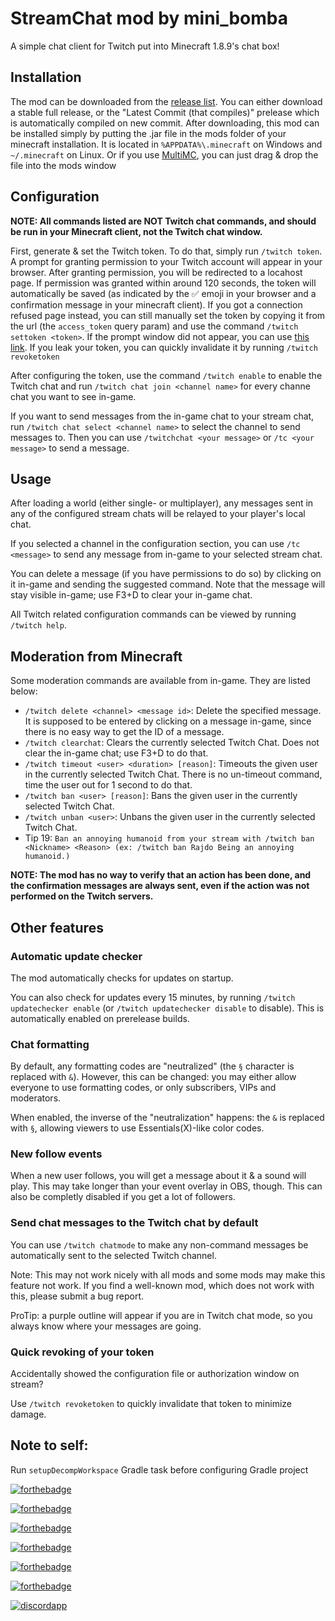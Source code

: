 # StreamChat mod by mini_bomba

A simple chat client for Twitch put into Minecraft 1.8.9's chat box!

## Installation

The mod can be downloaded from the [release list](https://github.com/mini-bomba/StreamChatMod/releases).
You can either download a stable full release, or the "Latest Commit (that compiles)" prelease which is automatically compiled on new commit.
After downloading, this mod can be installed simply by putting the .jar file in the mods folder of your minecraft installation.
It is located in `%APPDATA%\.minecraft` on Windows and `~/.minecraft` on Linux.
Or if you use [MultiMC](https://multimc.org), you can just drag & drop the file into the mods window

## Configuration

**NOTE: All commands listed are NOT Twitch chat commands, and should be run in your Minecraft client, not the Twitch chat window.**

First, generate & set the Twitch token. To do that, simply run `/twitch token`.
A prompt for granting permission to your Twitch account will appear in your browser.
After granting permission, you will be redirected to a locahost page. If permission was granted
within around 120 seconds, the token will automatically be saved (as indicated by the ✅ emoji in your browser and a confirmation message in your minecraft client).
If you got a connection refused page instead, you can still manually set the token by copying it from the url (the `access_token` query param)
and use the command `/twitch settoken <token>`.
If the prompt window did not appear, you can use [this link](https://id.twitch.tv/oauth2/authorize?response_type=token&client_id=q7s0qfrigoczrj1a1cltcebjx95q8g&redirect_uri=http://localhost:39571&scope=chat:read+chat:edit).
If you leak your token, you can quickly invalidate it by running `/twitch revoketoken`

After configuring the token, use the command `/twitch enable` to enable the Twitch chat and run `/twitch chat join <channel name>` for every channe chat you want to see in-game.

If you want to send messages from the in-game chat to your stream chat, run `/twitch chat select <channel name>` to select the channel to send messages to.
Then you can use `/twitchchat <your message>` or `/tc <your message>` to send a message.

## Usage

After loading a world (either single- or multiplayer), any messages sent in any of the configured stream chats will be relayed to 
your player's local chat.

If you selected a channel in the configuration section, you can use `/tc <message>` to send any message from in-game to your selected stream chat.

You can delete a message (if you have permissions to do so) by clicking on it in-game and sending the suggested command. Note that the message will stay visible in-game; use F3+D to clear your in-game chat.

All Twitch related configuration commands can be viewed by running `/twitch help`.

## Moderation from Minecraft

Some moderation commands are available from in-game. They are listed below:
* `/twitch delete <channel> <message id>`: Delete the specified message. It is supposed to be entered by clicking on a message in-game, since there is no easy way to get the ID of a message.
* `/twitch clearchat`: Clears the currently selected Twitch Chat. Does not clear the in-game chat; use F3+D to do that.
* `/twitch timeout <user> <duration> [reason]`: Timeouts the given user in the currently selected Twitch Chat. There is no un-timeout command, time the user out for 1 second to do that.
* `/twitch ban <user> [reason]`: Bans the given user in the currently selected Twitch Chat.
* `/twitch unban <user>`: Unbans the given user in the currently selected Twitch Chat.
* Tip 19: `Ban an annoying humanoid from your stream with /twitch ban <Nickname> <Reason> (ex: /twitch ban Rajdo Being an annoying humanoid.)`

**NOTE: The mod has no way to verify that an action has been done, and the confirmation messages are always sent, even if the action was not performed on the Twitch servers.**

## Other features

### Automatic update checker
The mod automatically checks for updates on startup.

You can also check for updates every 15 minutes, by running `/twitch updatechecker enable` (or `/twitch updatechecker disable` to disable).
This is automatically enabled on prerelease builds.

### Chat formatting
By default, any formatting codes are "neutralized" (the `§` character is replaced with `&`).
However, this can be changed: you may either allow everyone to use formatting codes, or only subscribers, VIPs and moderators.

When enabled, the inverse of the "neutralization" happens: the `&` is replaced with `§`, allowing viewers to use Essentials(X)-like color codes.

### New follow events
When a new user follows, you will get a message about it & a sound will play. This may take longer than your event overlay in OBS, though.
This can also be completly disabled if you get a lot of followers.

### Send chat messages to the Twitch chat by default
You can use `/twitch chatmode` to make any non-command messages be automatically sent to the selected Twitch channel.

Note: This may not work nicely with all mods and some mods may make this feature not work. If you find a well-known mod, which does not work with this, please submit a bug report.

ProTip: a purple outline will appear if you are in Twitch chat mode, so you always know where your messages are going.

### Quick revoking of your token
Accidentally showed the configuration file or authorization window on stream?

Use `/twitch revoketoken` to quickly invalidate that token to minimize damage.

## Note to self:
Run `setupDecompWorkspace` Gradle task before configuring Gradle project

[![forthebadge](https://forthebadge.com/images/badges/made-with-java.svg)](https://forthebadge.com)

[![forthebadge](https://forthebadge.com/images/badges/works-on-my-machine.svg)](https://forthebadge.com)

[![forthebadge](https://forthebadge.com/images/badges/powered-by-black-magic.svg)](https://forthebadge.com)

[![forthebadge](https://forthebadge.com/images/badges/uses-badges.svg)](https://forthebadge.com)

[![forthebadge](https://forthebadge.com/images/badges/uses-git.svg)](https://forthebadge.com)

[![forthebadge](https://forthebadge.com/images/badges/for-you.svg)](https://forthebadge.com)

[![discordapp](https://cdn.discordapp.com/attachments/585500299234639872/792049752563777536/ryszard-pizza-rolls2.png)](https://endermanolandia.xyz)
